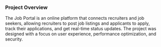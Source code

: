 ### Project Overview

The Job Portal is an online platform that connects recruiters and job seekers, allowing recruiters to post job listings and applicants to apply, track their applications, and get real-time status updates. The project was designed with a focus on user experience, performance optimization, and security.

